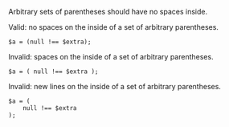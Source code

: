 Arbitrary sets of parentheses should have no spaces inside.

Valid: no spaces on the inside of a set of arbitrary parentheses.
```
$a = (null !== $extra);
```

Invalid: spaces on the inside of a set of arbitrary parentheses.
```
$a = ( null !== $extra );
```

Invalid: new lines on the inside of a set of arbitrary parentheses.
```
$a = (
    null !== $extra
);
```

